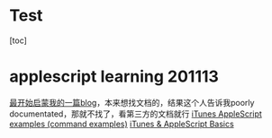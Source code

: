 # Test
[toc]
# applescript learning 201113

[最开始启蒙我的一篇blog](https://256stuff.com/gray/docs/misc/itunes_applescript_commands/)，本来想找文档的，结果这个人告诉我poorly documentated，那就不找了，看第三方的文档就行
[iTunes AppleScript examples (command examples)](http://alvinalexander.com/apple/itunes-applescript-examples-scripts-mac-reference/)
[iTunes & AppleScript Basics ](https://dougscripts.com/itunes/itinfo/info01.php)

